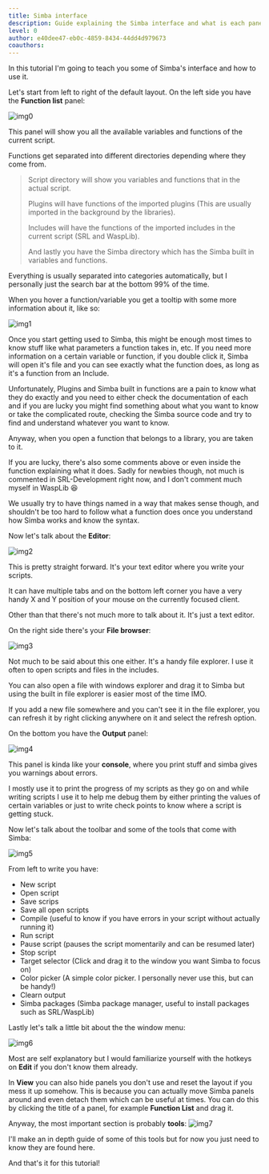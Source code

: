 ```yaml
---
title: Simba interface
description: Guide explaining the Simba interface and what is each panel
level: 0
author: e40dee47-eb0c-4859-8434-44dd4d979673
coauthors: 
---
```


In this tutorial I'm going to teach you some of Simba's interface and how to use it.

Let's start from left to right of the default layout.
On the left side you have the **Function list** panel:

![img0](https://enqlpchobniylwpsjcqc.supabase.co/storage/v1/object/public/imgs/posts/6/img0.png)

This panel will show you all the available variables and functions of the current script.

Functions get separated into different directories depending where they come from.

> Script directory will show you variables and functions that in the actual script.
>
> Plugins will have functions of the imported plugins (This are usually imported in the background by the libraries).
>
> Includes will have the functions of the imported includes in the current script (SRL and WaspLib).
>
> And lastly you have the Simba directory which has the Simba built in variables and functions.

Everything is usually separated into categories automatically, but I personally just the search bar at the bottom 99% of the time.

When you hover a function/variable you get a tooltip with some more information about it, like so:

![img1](https://enqlpchobniylwpsjcqc.supabase.co/storage/v1/object/public/imgs/posts/6/img1.png)

Once you start getting used to Simba, this might be enough most times to know stuff like what parameters a function takes in, etc.
If you need more information on a certain variable or function, if you double click it, Simba will open it's file and you can see exactly what the function does, as long as it's a function from an Include.

Unfortunately, Plugins and Simba built in functions are a pain to know what they do exactly and you need to either check the documentation of each and if you are lucky you might find something about what you want to know or take the complicated route, checking the Simba source code and try to find and understand whatever you want to know.

Anyway, when you open a function that belongs to a library, you are taken to it.

If you are lucky, there's also some comments above or even inside the function explaining what it does.
Sadly for newbies though, not much is commented in SRL-Development right now, and I don't comment much myself in WaspLib 😆

We usually try to have things named in a way that makes sense though, and shouldn't be too hard to follow what a function does once you understand how Simba works and know the syntax.

Now let's talk about the **Editor**:

![img2](https://enqlpchobniylwpsjcqc.supabase.co/storage/v1/object/public/imgs/posts/6/img2.png)

This is pretty straight forward.
It's your text editor where you write your scripts.

It can have multiple tabs and on the bottom left corner you have a very handy X and Y position of your mouse on the currently focused client.

Other than that there's not much more to talk about it. It's just a text editor.

On the right side there's your **File browser**:

![img3](https://enqlpchobniylwpsjcqc.supabase.co/storage/v1/object/public/imgs/posts/6/img3.png)

Not much to be said about this one either. It's a handy file explorer.
I use it often to open scripts and files in the includes.

You can also open a file with windows explorer and drag it to Simba but using the built in file explorer is easier most of the time IMO.

If you add a new file somewhere and you can't see it in the file explorer, you can refresh it by right clicking anywhere on it and select the refresh option.

On the bottom you have the **Output** panel:

![img4](https://enqlpchobniylwpsjcqc.supabase.co/storage/v1/object/public/imgs/posts/6/img4.png)

This panel is kinda like your **console**, where you print stuff and simba gives you warnings about errors.

I mostly use it to print the progress of my scripts as they go on and while writing scripts I use it to help me debug them by either printing the values of certain variables or just to write check points to know where a script is getting stuck.

Now let's talk about the toolbar and some of the tools that come with Simba:

![img5](https://enqlpchobniylwpsjcqc.supabase.co/storage/v1/object/public/imgs/posts/6/img5.png)

From left to write you have:

- New script
- Open script
- Save scrips
- Save all open scripts
- Compile (useful to know if you have errors in your script without actually running it)
- Run script
- Pause script (pauses the script momentarily and can be resumed later)
- Stop script
- Target selector (Click and drag it to the window you want Simba to focus on)
- Color picker (A simple color picker. I personally never use this, but can be handy!)
- Clearn output
- Simba packages (Simba package manager, useful to install packages such as SRL/WaspLib)

Lastly let's talk a little bit about the the window menu:

![img6](https://enqlpchobniylwpsjcqc.supabase.co/storage/v1/object/public/imgs/posts/6/img6.png)

Most are self explanatory but I would familiarize yourself with the hotkeys on **Edit** if you don't know them already.

In **View** you can also hide panels you don't use and reset the layout if you mess it up somehow.
This is because you can actually move Simba panels around and even detach them which can be useful at times. You can do this by clicking the title of a panel, for example **Function List** and drag it.

Anyway, the most important section is probably **tools**:
![img7](https://enqlpchobniylwpsjcqc.supabase.co/storage/v1/object/public/imgs/posts/6/img7.png)

I'll make an in depth guide of some of this tools but for now you just need to know they are found here.

And that's it for this tutorial!